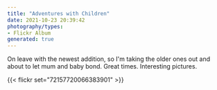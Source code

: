 ```yaml
---
title: "Adventures with Children"
date: 2021-10-23 20:39:42
photography/types:
- Flickr Album
generated: true
---
```

On leave with the newest addition, so I'm taking the older ones out and about to let mum and baby bond. Great times. Interesting pictures. 

{{< flickr set="72157720066383901" >}}
